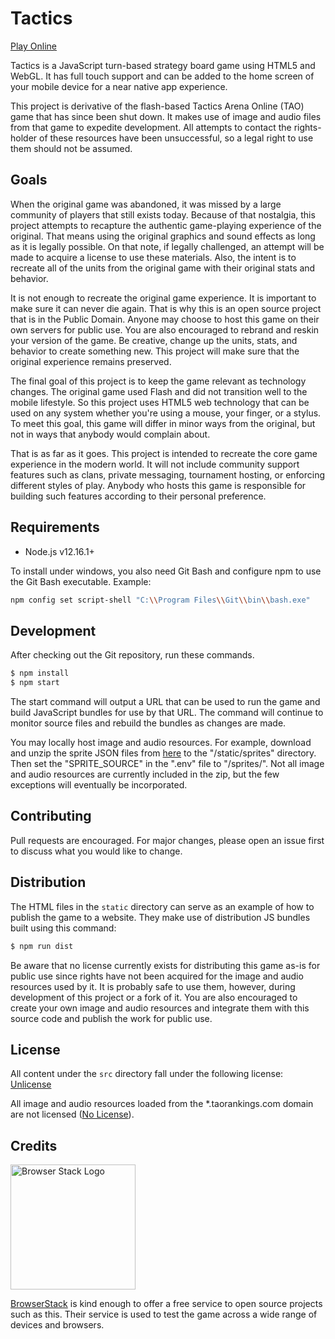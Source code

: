# Tactics

[Play Online](https://tactics.taorankings.com/)

Tactics is a JavaScript turn-based strategy board game using HTML5 and WebGL.  It has full touch support and can be added to the home screen of your mobile device for a near native app experience.

This project is derivative of the flash-based Tactics Arena Online (TAO) game that has since been shut down.  It makes use of image and audio files from that game to expedite development.  All attempts to contact the rights-holder of these resources have been unsuccessful, so a legal right to use them should not be assumed.

## Goals

When the original game was abandoned, it was missed by a large community of players that still exists today.  Because of that nostalgia, this project attempts to recapture the authentic game-playing experience of the original.  That means using the original graphics and sound effects as long as it is legally possible.  On that note, if legally challenged, an attempt will be made to acquire a license to use these materials.  Also, the intent is to recreate all of the units from the original game with their original stats and behavior.

It is not enough to recreate the original game experience.  It is important to make sure it can never die again.  That is why this is an open source project that is in the Public Domain.  Anyone may choose to host this game on their own servers for public use.  You are also encouraged to rebrand and reskin your version of the game.  Be creative, change up the units, stats, and behavior to create something new.  This project will make sure that the original experience remains preserved.

The final goal of this project is to keep the game relevant as technology changes.  The original game used Flash and did not transition well to the mobile lifestyle.  So this project uses HTML5 web technology that can be used on any system whether you're using a mouse, your finger, or a stylus.  To meet this goal, this game will differ in minor ways from the original, but not in ways that anybody would complain about.

That is as far as it goes.  This project is intended to recreate the core game experience in the modern world.  It will not include community support features such as clans, private messaging, tournament hosting, or enforcing different styles of play.  Anybody who hosts this game is responsible for building such features according to their personal preference.

## Requirements
* Node.js v12.16.1+

To install under windows, you also need Git Bash and configure npm to use the Git Bash executable.
Example:
```bash
npm config set script-shell "C:\\Program Files\\Git\\bin\\bash.exe"
```

## Development
After checking out the Git repository, run these commands.

```bash
$ npm install
$ npm start
```

The start command will output a URL that can be used to run the game and build JavaScript bundles for use by that URL.  The command will continue to monitor source files and rebuild the bundles as changes are made.

You may locally host image and audio resources.  For example, download and unzip the sprite JSON files from [here](https://tactics.taorankings.com/sprites.zip) to the "/static/sprites" directory.  Then set the "SPRITE\_SOURCE" in the ".env" file to "/sprites/".  Not all image and audio resources are currently included in the zip, but the few exceptions will eventually be incorporated.

## Contributing
Pull requests are encouraged. For major changes, please open an issue first to discuss what you would like to change.

## Distribution

The HTML files in the `static` directory can serve as an example of how to publish the game to a website.  They make use of distribution JS bundles built using this command:

```bash
$ npm run dist
```

Be aware that no license currently exists for distributing this game as-is for public use since rights have not been acquired for the image and audio resources used by it.  It is probably safe to use them, however, during development of this project or a fork of it.  You are also encouraged to create your own image and audio resources and integrate them with this source code and publish the work for public use.

## License
All content under the `src` directory fall under the following license:
[Unlicense](https://choosealicense.com/licenses/unlicense/)

All image and audio resources loaded from the \*.taorankings.com domain are not licensed ([No License](https://choosealicense.com/no-permission/)).

## Credits
[<img src="https://user-images.githubusercontent.com/8408196/68429603-675de280-017c-11ea-9dba-a736d34dace3.png" alt="Browser Stack Logo" width="200">](https://www.browserstack.com/)

[BrowserStack](http://www.browserstack.com) is kind enough to offer a free service to open source projects such as this.  Their service is used to test the game across a wide range of devices and browsers.
